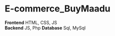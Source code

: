 # E-commerce_BuyMaadu

**Frontend** HTML, CSS, JS <br>
**Backend**  JS, Php
**Database** Sql, MySql
